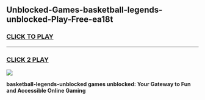 
## Unblocked-Games-basketball-legends-unblocked-Play-Free-ea18t
<h3>
<a href="https://premium76.site?title=basketball-legends-unblocked&ref=23A">CLICK TO PLAY</a></h3>
<hr>

<h3>
<a href="https://premium76.site?title=basketball-legends-unblocked&ref=23A">CLICK 2 PLAY</a>
  
</h3>

<a href="https://premium76.site?title=basketball-legends-unblocked&ref=23A"><img src="https://clearcache.store/games.png"></a>


**basketball-legends-unblocked games unblocked: Your Gateway to Fun and Accessible Online Gaming**
